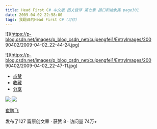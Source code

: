 ```yaml
---
title: Head First C# 中文版 图文皆译 第七章 接口和抽象类 page301
date: 2009-04-02 22:58:00
tags: 我翻译的Head First C#（习作）
---
```

![](https://p-blog.csdn.net/images/p_blog_csdn_net/cuipengfei1/EntryImages/200
90402/2009-04-02_22-44-24.jpg)

![](https://p-blog.csdn.net/images/p_blog_csdn_net/cuipengfei1/EntryImages/200
90402/2009-04-02_22-47-11.jpg)

  * [ 点赞  ](javascript:;)
  * [ 收藏  ](javascript:;)
  * [ 分享 ](javascript:;)

[ ![](https://profile.csdnimg.cn/5/2/5/3_cuipengfei1)
![](https://g.csdnimg.cn/static/user-reg-year/1x/11.png)
](https://blog.csdn.net/cuipengfei1)

[ 崔鹏飞 ](https://blog.csdn.net/cuipengfei1)

发布了127 篇原创文章  ·  获赞 8  ·  访问量 74万+

